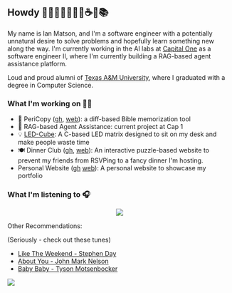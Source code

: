## Howdy 👋🤠🧗🏼🏊🏻‍♂️☕️🎹📚

My name is Ian Matson, and I'm a software engineer with a potentially unnatural desire to solve problems and hopefully learn something new along the way. I'm currently working in the AI labs at [Capital One](https://www.capitalone.com/) as a software engineer II, where I'm currently building a RAG-based agent assistance platform. 

Loud and proud alumni of [Texas A&M University](https://www.tamu.edu/), where I graduated with a degree in Computer Science.

### What I'm working on 👨‍💻
- 📖 PeriCopy ([gh](https://github.com/imatson9119/pericopy), [web](https://www.pericopy.net)): a diff-based Bible memorization tool
- 🤖 RAG-based Agent Assistance: current project at Cap 1
- 💡 [LED-Cube](https://github.com/elliotmatson/LED_Cube): A C-based LED matrix designed to sit on my desk and make people waste time
- 🍽 Dinner Club ([gh](https://github.com/imatson9119/dinner-club), [web](https://dinner-club.org)): An interactive puzzle-based website to prevent my friends from RSVPing to a fancy dinner I'm hosting.
- Personal Website ([gh](https://github.com/imatson9119/personal-website) [web](https://ian-matson.com/)): A personal website to showcase my portfolio


### What I'm listening to 🎧
<p style="display:flex;justify-content:center;">
  <a href='https://spotify-github-profile.kittinanx.com/api/view?uid=imatson9119&redirect=true'>
    <img src='https://spotify-github-profile.kittinanx.com/api/view?uid=imatson9119&cover_image=true&theme=default&show_offline=false&background_color=121212&interchange=false'>
  </a>
</p>

Other Recommendations:

(Seriously - check out these tunes)
- [Like The Weekend - Stephen Day](https://open.spotify.com/track/1MgLsGWLuv1TDmKt2VTQbU?si=7cc1dbef2410442e)
- [About You - John Mark Nelson](https://open.spotify.com/track/2cSRV9TqkAlA5Gi6LpD0v0?si=4649ba9ab4064ca4)
- [Baby Baby - Tyson Motsenbocker](https://open.spotify.com/track/4vOH7BmkYyv90SCcxS23iy?si=b4429c44f033492c)

![](https://komarev.com/ghpvc/?username=your-github-username&color=blue)
